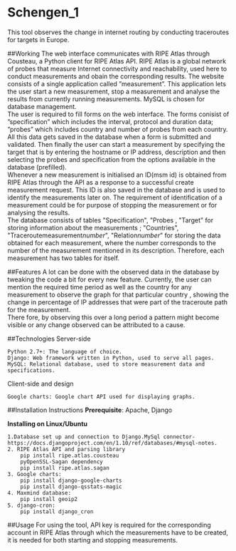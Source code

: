 # Schengen_1
This tool observes the change in internet routing by conducting traceroutes for targets in Europe. 

##Working
The web interface communicates with RIPE Atlas through Cousteau, a Python client for
RIPE Atlas API. RIPE Atlas is a global network of probes that measure Internet connectivity and reachability, used here to conduct measurements and obain the corresponding results. The website consists of a single application called ”measurement”. This application lets the user start a new measurement, stop a measurement and analyse the results from currently running
measurements. MySQL is chosen for database management.<br />
The user is required to fill forms on the web interface. The forms conisist of ”specification” which
includes the interval, protocol and duration data; ”probes” which includes country and number
of probes from each country. All this data gets saved in the database when a form is submitted
and validated. Then finally the user can start a measurement by specifying the target that is by
entering the hostname or IP address, description and then selecting the probes and specification
from the options available in the database (prefilled).<br />
Whenever a new measurement is initialised an ID(msm id) is obtained from RIPE Atlas through
the API as a response to a successful create measurement request. This ID is also saved in the
database and is used to identify the measurements later on. The requirement of identification of
a measurement could be for purpose of stopping the measurement or for analysing the results.<br />
The database consists of tables "Specification", "Probes , "Target" for storing information about the measurements ; "Countries", "Traceroutemeasurement*number*", "Relation*number*" for storing the data obtained for each measurement, where the number corresponds to the number of the measurement mentioned in its description. Therefore, each measurement has two tables for itself.

                     

##Features
A lot can be done with the observed data in the database by tweaking the code a bit for every new feature.
Currently, the user can mention the required time period as well as the country for any measurement to observe the graph for that particular country , showing the change in percentage of IP addresses that were part of the traceroute path for the measurement.<br />
There fore, by observing this over a long period a pattern might become visible or any change observed can be attributed to a cause.

##Technologies
Server-side

    Python 2.7+: The language of choice.
    Django: Web framework written in Python, used to serve all pages.
    MySQL: Relational database, used to store measurement data and specifications.
    

Client-side and design

    Google charts: Google chart API used for displaying graphs.
    
##Installation Instructions
**Prerequisite**: Apache, Django

**Installing on Linux/Ubuntu**


    1.Database set up and connection to Django.MySql connector- https://docs.djangoproject.com/en/1.10/ref/databases/#mysql-notes.
    2. RIPE Atlas API and parsing library
        pip install ripe.atlas.cousteau
        pyOpenSSL-Sagan dependency
        pip install ripe.atlas.sagan
    3. Google charts:
        pip install django-google-charts
        pip install django-qsstats-magic
    4. Maxmind database:
        pip install geoip2
    5. django-cron:
        pip install django_cron
        

##Usage
For using the tool, API key is required for the corresponding account in RIPE Atlas through which the measurements have to be created, it is needed for both starting and stopping measurements.

